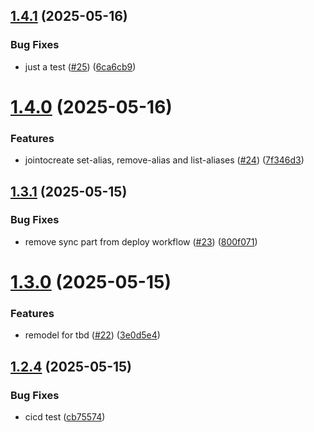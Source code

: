 ## [1.4.1](https://github.com/phonevox/voxbot/compare/v1.4.0...v1.4.1) (2025-05-16)


### Bug Fixes

* just a test ([#25](https://github.com/phonevox/voxbot/issues/25)) ([6ca6cb9](https://github.com/phonevox/voxbot/commit/6ca6cb96d58eb8a836564dc7d3ab888f0847dc7c))



# [1.4.0](https://github.com/phonevox/voxbot/compare/v1.3.1...v1.4.0) (2025-05-16)


### Features

* jointocreate set-alias, remove-alias and list-aliases ([#24](https://github.com/phonevox/voxbot/issues/24)) ([7f346d3](https://github.com/phonevox/voxbot/commit/7f346d381579cafd798abe78705d6bee4efe3670))



## [1.3.1](https://github.com/phonevox/voxbot/compare/v1.3.0...v1.3.1) (2025-05-15)


### Bug Fixes

* remove sync part from deploy workflow ([#23](https://github.com/phonevox/voxbot/issues/23)) ([800f071](https://github.com/phonevox/voxbot/commit/800f07152ec97a417430fd3fad0ad5f7ff1c9331))



# [1.3.0](https://github.com/phonevox/voxbot/compare/v1.2.4...v1.3.0) (2025-05-15)


### Features

* remodel for tbd ([#22](https://github.com/phonevox/voxbot/issues/22)) ([3e0d5e4](https://github.com/phonevox/voxbot/commit/3e0d5e45e4879baa10b5833f1a58efedecb6aa90))



## [1.2.4](https://github.com/phonevox/voxbot/compare/v1.2.3...v1.2.4) (2025-05-15)


### Bug Fixes

* cicd test ([cb75574](https://github.com/phonevox/voxbot/commit/cb7557498604ecef36f42c40da1c903b6439d339))



